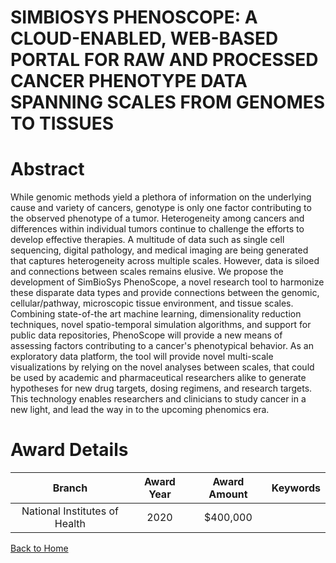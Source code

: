 
SIMBIOSYS PHENOSCOPE: A CLOUD-ENABLED, WEB-BASED PORTAL FOR RAW AND PROCESSED CANCER PHENOTYPE DATA SPANNING SCALES FROM GENOMES TO TISSUES
===========================================================================================================================================

# Abstract


While genomic methods yield a plethora of information on the underlying cause and variety of cancers, genotype is only one factor contributing to the observed phenotype of a tumor. Heterogeneity among cancers and differences within individual tumors continue to challenge the efforts to develop effective therapies. A multitude of data such as single cell sequencing, digital pathology, and medical imaging are being generated that captures heterogeneity across multiple scales. However, data is siloed and connections between scales remains elusive. We propose the development of SimBioSys PhenoScope, a novel research tool to harmonize these disparate data types and provide connections between the genomic, cellular/pathway, microscopic tissue environment, and tissue scales. Combining state-of-the art machine learning, dimensionality reduction techniques, novel spatio-temporal simulation algorithms, and support for public data repositories, PhenoScope will provide a new means of assessing factors contributing to a cancer's phenotypical behavior. As an exploratory data platform, the tool will provide novel multi-scale visualizations by relying on the novel analyses between scales, that could be used by academic and pharmaceutical researchers alike to generate hypotheses for new drug targets, dosing regimens, and research targets. This technology enables researchers and clinicians to study cancer in a new light, and lead the way in to the upcoming phenomics era.  

# Award Details

|Branch|Award Year|Award Amount|Keywords|
| :---: | :---: | :---: | :---: |
|National Institutes of Health|2020|$400,000||
  
  


[Back to Home](https://github.com/chrischow/dod_sbir_awards#913)